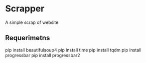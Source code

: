 # Scrapper
A simple scrap of website

## Requerimetns
pip install beautifulsoup4
pip install time
pip install tqdm
pip install progressbar
pip install progressbar2

